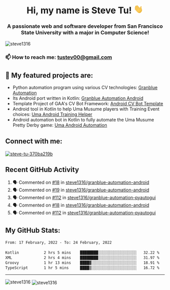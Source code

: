 <h1 align="center">Hi, my name is Steve Tu! <img src="wave.gif" alt="Wave" width="30px" /></h1>
<h3 align="center">A passionate web and software developer from San Francisco State University with a major in Computer Science!</h3>

<p align="left"> <img src="https://komarev.com/ghpvc/?username=steve1316&label=Profile%20views&color=0e75b6&style=flat" alt="steve1316" /> </p>

### 📫 How to reach me: **tustev00@gmail.com**

## 🔭 My featured projects are:
- Python automation program using various CV technologies: [Granblue Automation](https://github.com/steve1316/granblue-automation-pyautogui)
- Its Android port written in Kotlin: [Granblue Automation Android](https://github.com/steve1316/granblue-automation-android)
- Template Project of GAA's CV Bot Framework: [Android CV Bot Template](https://github.com/steve1316/android-cv-bot-template)
- Android tool in Kotlin to help Uma Musume players with Training Event choices: [Uma Android Training Helper](https://github.com/steve1316/uma-android-training-helper)
- Android automation bot in Kotlin to fully automate the Uma Musume Pretty Derby game: [Uma Android Automation](https://github.com/steve1316/uma-android-automation)

## Connect with me:

<p align="left">
<a href="https://linkedin.com/in/steve-tu-370ba219b" target="blank"><img align="center" src="https://cdn.jsdelivr.net/npm/simple-icons@3.0.1/icons/linkedin.svg" alt="steve-tu-370ba219b" height="30" width="40" /></a>
</p>

## Recent GitHub Activity

<!--START_SECTION:activity-->
1. 🗣 Commented on [#18](https://github.com/steve1316/granblue-automation-android/issues/18) in [steve1316/granblue-automation-android](https://github.com/steve1316/granblue-automation-android)
2. 🗣 Commented on [#19](https://github.com/steve1316/granblue-automation-android/issues/19) in [steve1316/granblue-automation-android](https://github.com/steve1316/granblue-automation-android)
3. 🗣 Commented on [#112](https://github.com/steve1316/granblue-automation-pyautogui/issues/112) in [steve1316/granblue-automation-pyautogui](https://github.com/steve1316/granblue-automation-pyautogui)
4. 🗣 Commented on [#18](https://github.com/steve1316/granblue-automation-android/issues/18) in [steve1316/granblue-automation-android](https://github.com/steve1316/granblue-automation-android)
5. 🗣 Commented on [#112](https://github.com/steve1316/granblue-automation-pyautogui/issues/112) in [steve1316/granblue-automation-pyautogui](https://github.com/steve1316/granblue-automation-pyautogui)
<!--END_SECTION:activity-->

## My GitHub Stats:

<!--START_SECTION:waka-->
```text
From: 17 February, 2022 - To: 24 February, 2022

Kotlin           2 hrs 5 mins    ████████░░░░░░░░░░░░░░░░░   32.22 % 
XML              2 hrs 4 mins    ████████░░░░░░░░░░░░░░░░░   31.97 % 
Groovy           1 hr 13 mins    ████▓░░░░░░░░░░░░░░░░░░░░   18.91 % 
TypeScript       1 hr 5 mins     ████▒░░░░░░░░░░░░░░░░░░░░   16.72 % 
```
<!--END_SECTION:waka-->

---

<p><img align="left" src="https://github-readme-stats.vercel.app/api/top-langs?username=steve1316&show_icons=true&locale=en&layout=compact&theme=radical" alt="steve1316" /></p>

<p>&nbsp;<img align="center" src="https://github-readme-stats.vercel.app/api?username=steve1316&show_icons=true&locale=en&count_private=true&theme=radical" alt="steve1316" /></p>
